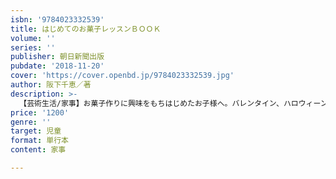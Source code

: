 ```yaml
---
isbn: '9784023332539'
title: はじめてのお菓子レッスンＢＯＯＫ
volume: ''
series: ''
publisher: 朝日新聞出版
pubdate: '2018-11-20'
cover: 'https://cover.openbd.jp/9784023332539.jpg'
author: 阪下千恵／著
description: >-
  【芸術生活/家事】お菓子作りに興味をもちはじめたお子様へ。バレンタイン、ハロウィーンなどのイベントスイーツや夏休みに食べたいひんやりスイーツなど、自分で作り、食べる楽しみを実感できる一冊。ラッピン方法も紹介。巻末にはかわいいラッピング用紙付き。
price: '1200'
genre: ''
target: 児童
format: 単行本
content: 家事

---
```

